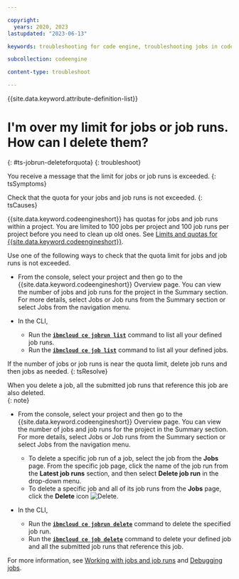 ```yaml
---

copyright:
  years: 2020, 2023
lastupdated: "2023-06-13"

keywords: troubleshooting for code engine, troubleshooting jobs in code engine, troubleshooting batch jobs in code engine, job run troubleshooting in code engine, job troubleshooting in code engine, job, job run

subcollection: codeengine

content-type: troubleshoot

---
```


{{site.data.keyword.attribute-definition-list}}

# I'm over my limit for jobs or job runs. How can I delete them?
{: #ts-jobrun-deleteforquota}
{: troubleshoot}


You receive a message that the limit for jobs or job runs is exceeded. 
{: tsSymptoms}

Check that the quota for your jobs and job runs is not exceeded. 
{: tsCauses}

{{site.data.keyword.codeengineshort}} has quotas for jobs and job runs within a project. You are limited to 100 jobs per project and 100 job runs per project before you need to clean up old ones. See [Limits and quotas for {{site.data.keyword.codeengineshort}}](/docs/codeengine?topic=codeengine-limits).

Use one of the following ways to check that the quota limit for jobs and job runs is not exceeded.

* From the console, select your project and then go to the {{site.data.keyword.codeengineshort}} Overview page. You can view the number of jobs and job runs for the project in the Summary section. For more details, select Jobs or Job runs from the Summary section or select Jobs from the navigation menu.

* In the CLI, 
    * Run the [**`ibmcloud ce jobrun list`**](/docs/codeengine?topic=codeengine-cli#cli-jobrun-list) command to list all your defined job runs. 
    * Run the [**`ibmcloud ce job list`**](/docs/codeengine?topic=codeengine-cli#cli-job-list) command to list all your defined jobs. 


If the number of jobs or job runs is near the quota limit, delete job runs and then jobs as needed. 
{: tsResolve}

When you  delete a job, all the submitted job runs that reference this job are also deleted.  
{: note}


* From the console, select your project and then go to the {{site.data.keyword.codeengineshort}} Overview page. You can view the number of jobs and job runs for the project in the Summary section. For more details, select Jobs or Job runs from the Summary section or select Jobs from the navigation menu. 
    * To delete a specific job run of a job, select the job from the **Jobs** page. From the specific job page, click the name of the job run from the **Latest job runs** section, and then select **Delete job run** in the drop-down menu. 
    * To delete a specific job and all of its job runs from the **Jobs** page, click the **Delete** icon ![Delete](../icons/delete.svg "Delete").


* In the CLI, 
    * Run the [**`ibmcloud ce jobrun delete`**](/docs/codeengine?topic=codeengine-cli#cli-jobrun-delete) command to delete the specified job run. 
    * Run the [**`ibmcloud ce job delete`**](/docs/codeengine?topic=codeengine-cli#cli-job-delete) command to delete your defined job and all the submitted job runs that reference this job. 


For more information, see [Working with jobs and job runs](/docs/codeengine?topic=codeengine-job-plan) and [Debugging jobs](/docs/codeengine?topic=codeengine-troubleshoot-job).






